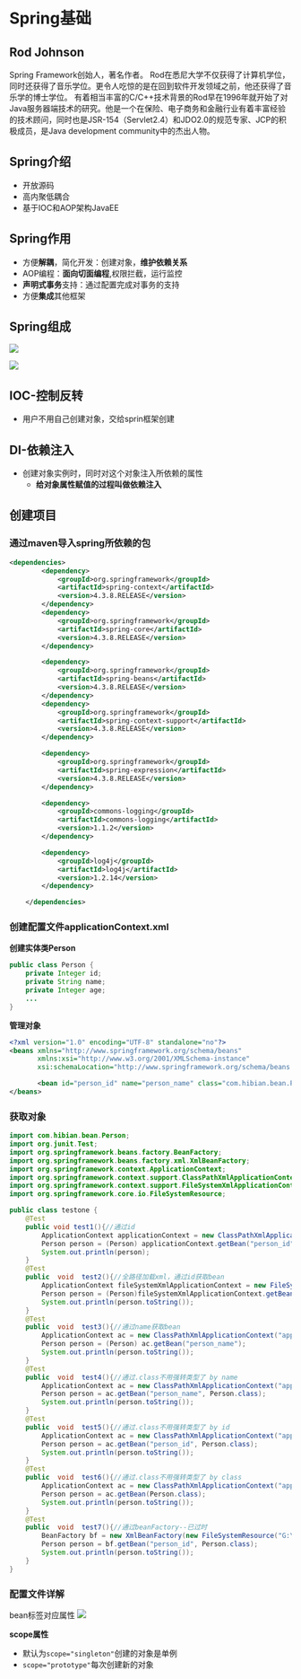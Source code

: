 # Spring基础

## Rod Johnson

Spring Framework创始人，著名作者。 Rod在悉尼大学不仅获得了计算机学位，同时还获得了音乐学位。更令人吃惊的是在回到软件开发领域之前，他还获得了音乐学的博士学位。 有着相当丰富的C/C++技术背景的Rod早在1996年就开始了对Java服务器端技术的研究。他是一个在保险、电子商务和金融行业有着丰富经验的技术顾问，同时也是JSR-154（Servlet2.4）和JDO2.0的规范专家、JCP的积极成员，是Java development community中的杰出人物。

## Spring介绍

* 开放源码
* 高内聚低耦合
* 基于IOC和AOP架构JavaEE

## Spring作用
* 方便**解耦**，简化开发：创建对象，**维护依赖关系**
* AOP编程：**面向切面编程**,权限拦截，运行监控
* **声明式事务**支持：通过配置完成对事务的支持
* 方便**集成**其他框架

## Spring组成
![](img/1.png)

![](img/2.png)

## IOC-控制反转

* 用户不用自己创建对象，交给sprin框架创建

## DI-依赖注入

* 创建对象实例时，同时对这个对象注入所依赖的属性
  * **给对象属性赋值的过程叫做依赖注入**

## 创建项目

### 通过maven导入spring所依赖的包
```xml
<dependencies>
		<dependency>
			<groupId>org.springframework</groupId>
			<artifactId>spring-context</artifactId>
			<version>4.3.8.RELEASE</version>
		</dependency>
		<dependency>
			<groupId>org.springframework</groupId>
			<artifactId>spring-core</artifactId>
			<version>4.3.8.RELEASE</version>
		</dependency>

		<dependency>
			<groupId>org.springframework</groupId>
			<artifactId>spring-beans</artifactId>
			<version>4.3.8.RELEASE</version>
		</dependency>
		<dependency>
			<groupId>org.springframework</groupId>
			<artifactId>spring-context-support</artifactId>
			<version>4.3.8.RELEASE</version>
		</dependency>

		<dependency>
			<groupId>org.springframework</groupId>
			<artifactId>spring-expression</artifactId>
			<version>4.3.8.RELEASE</version>
		</dependency>

		<dependency>
			<groupId>commons-logging</groupId>
			<artifactId>commons-logging</artifactId>
			<version>1.1.2</version>
		</dependency>

		<dependency>
			<groupId>log4j</groupId>
			<artifactId>log4j</artifactId>
			<version>1.2.14</version>
		</dependency>

	</dependencies>
```

### 创建配置文件applicationContext.xml

**创建实体类Person**

```java
public class Person {
    private Integer id;
    private String name;
    private Integer age;
    ...
}
```
**管理对象**
```xml
<?xml version="1.0" encoding="UTF-8" standalone="no"?>
<beans xmlns="http://www.springframework.org/schema/beans"
       xmlns:xsi="http://www.w3.org/2001/XMLSchema-instance"
       xsi:schemaLocation="http://www.springframework.org/schema/beans http://www.springframework.org/schema/beans/spring-beans.xsd">

       <bean id="person_id" name="person_name" class="com.hibian.bean.Person" />
</beans>
```

### 获取对象
```java
import com.hibian.bean.Person;
import org.junit.Test;
import org.springframework.beans.factory.BeanFactory;
import org.springframework.beans.factory.xml.XmlBeanFactory;
import org.springframework.context.ApplicationContext;
import org.springframework.context.support.ClassPathXmlApplicationContext;
import org.springframework.context.support.FileSystemXmlApplicationContext;
import org.springframework.core.io.FileSystemResource;

public class testone {
    @Test
    public void test1(){//通过id
        ApplicationContext applicationContext = new ClassPathXmlApplicationContext("applicationContext.xml");
        Person person = (Person) applicationContext.getBean("person_id");
        System.out.println(person);
    }
    @Test
    public  void  test2(){//全路径加载xml，通过id获取bean
        ApplicationContext fileSystemXmlApplicationContext = new FileSystemXmlApplicationContext("G:\\IDEAprojects\\testSpring\\src\\main\\resources\\applicationContext.xml");
        Person person = (Person)fileSystemXmlApplicationContext.getBean("person_id");
        System.out.println(person.toString());
    }
    @Test
    public  void  test3(){//通过name获取bean
        ApplicationContext ac = new ClassPathXmlApplicationContext("applicationContext.xml");
        Person person = (Person) ac.getBean("person_name");
        System.out.println(person.toString());
    }
    @Test
    public  void  test4(){//通过.class不用强转类型了 by name
        ApplicationContext ac = new ClassPathXmlApplicationContext("applicationContext.xml");
        Person person = ac.getBean("person_name", Person.class);
        System.out.println(person.toString());
    }
    @Test
    public  void  test5(){//通过.class不用强转类型了 by id
        ApplicationContext ac = new ClassPathXmlApplicationContext("applicationContext.xml");
        Person person = ac.getBean("person_id", Person.class);
        System.out.println(person.toString());
    }
    @Test
    public  void  test6(){//通过.class不用强转类型了 by class
        ApplicationContext ac = new ClassPathXmlApplicationContext("applicationContext.xml");
        Person person = ac.getBean(Person.class);
        System.out.println(person.toString());
    }
    @Test
    public  void  test7(){//通过beanFactory--已过时
        BeanFactory bf = new XmlBeanFactory(new FileSystemResource("G:\\IDEAprojects\\testSpring\\src\\main\\resources\\applicationContext.xml"));
        Person person = bf.getBean("person_id", Person.class);
        System.out.println(person.toString());
    }
}
```
### 配置文件详解

bean标签对应属性
![](img/3.png)

**scope属性**
* 默认为`scope="singleton"`创建的对象是单例
* `scope="prototype"`每次创建新的对象
